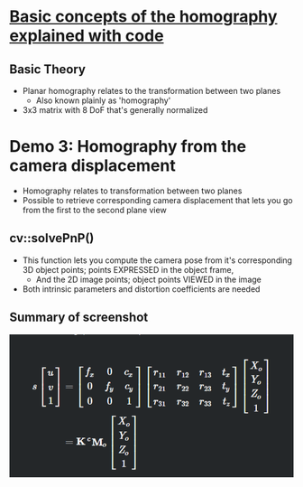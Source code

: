 # [Basic concepts of the homography explained with code](https://docs.opencv.org/4.x/d9/dab/tutorial_homography.html)

## Basic Theory
- Planar homography relates to the transformation between two planes
  - Also known plainly as 'homography'
- 3x3 matrix with 8 DoF that's generally normalized

<!-- ## Examples of different kinds of transformations 
### Planar surface and the image plane

![Planar surface and the image plane](../screenshot_notes/homography_transformation_example1.jpg)

### Planar surface viewed by two camera positions

![Alt text](image.png) -->

# Demo 3: Homography from the camera displacement
- Homography relates to transformation between two planes
- Possible to retrieve corresponding camera displacement that lets you go from the first to the second plane view

## cv::solvePnP()
- This function lets you compute the camera pose from it's corresponding 3D object points; points EXPRESSED in the object frame, 
  - And the 2D image points; object points VIEWED in the image
- Both intrinsic parameters and distortion coefficients are needed

## Summary of screenshot
![Alt text](<../screenshot_notes/Screenshot 2024-01-24 145345.png>)